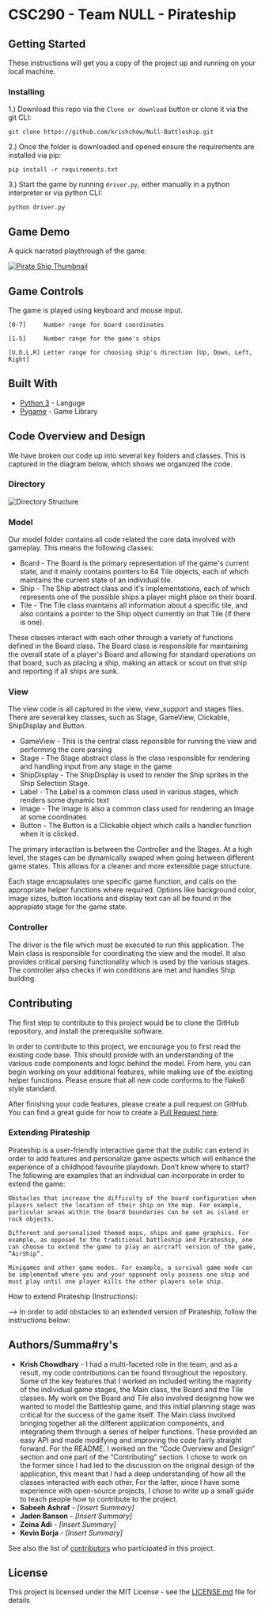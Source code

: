 # CSC290 - Team NULL - Pirateship

## Getting Started

These instructions will get you a copy of the project up and running on your local machine.

### Installing

1.) Download this repo via the `Clone or download` button or clone it via the git CLI:

```
git clone https://github.com/krishchow/Null-Battleship.git
```

2.) Once the folder is downloaded and opened ensure the requirements are installed via pip:

```
pip install -r requirements.txt
```
3.) Start the game by running `driver.py`, either manually in a python interpreter or via python CLI:

```
python driver.py
```

## Game Demo

A quick narrated playthrough of the game:

[![Pirate Ship Thumbnail](https://i.imgur.com/8Ea8Cbr.png)](http://www.youtube.com/watch?v=rlacfsHVneo "Pirate ship demo")


## Game Controls

The game is played using keyboard and mouse input.

```
[0-7]     Number range for board coordinates
```
```
[1-5]     Number range for the game's ships
```
```
[U,D,L,R] Letter range for choosing ship's direction [Up, Down, Left, Right]
```

## Built With

* [Python 3](https://www.python.org/download/releases/3.0/) - Languge
* [Pygame](https://www.pygame.org/news) - Game Library

## Code Overview and Design

We have broken our code up into several key folders and classes. This is captured in the diagram below, which shows we organized the code.

### Directory
![Directory Structure](https://i.imgur.com/AJDQIJC.png)

### Model

Our model folder contains all code related the core data involved with gameplay. This means the following classes:

* Board - The Board is the primary representation of the game's current state, and it mainly contains pointers to 64 Tile objects, each of which maintains the current state of an individual tile. 
* Ship - The Ship abstract class and it's implementations, each of which represents one of the possible ships a player might place on their board.
* Tile - The Tile class maintains all information about a specific tile, and also contains a pointer to the Ship object currently on that Tile (if there is one).

These classes interact with each other through a variety of functions defined in the Board class. The Board class is responsible for maintaining the overall state of a player's Board and allowing for standard operations on that board, such as placing a ship, making an attack or scout on that ship and reporting if all ships are sunk.

### View

The view code is all captured in the view, view_support and stages files. There are several key classes, such as Stage, GameView, Clickable, ShipDisplay and Button.

* GameView - This is the central class reponsible for running the view and performing the core parsing
* Stage - The Stage abstract class is the class responsible for rendering and handling input from any stage in the game
* ShipDisplay - The ShipDisplay is used to render the Ship sprites in the Ship Selection Stage.
* Label - The Label is a common class used in various stages, which renders some dynamic text
* Image - The Image is also a common class used for rendering an Image at some coordinates
* Button - The Button is a Clickable object which calls a handler function when it is clicked.

The primary interaction is between the Controller and the Stages. At a high level, the stages can be dynamically swaped when going between different game states. This allows for a cleaner and more extensible page structure.

Each stage encapsulates one specific game function, and calls on the appropriate helper functions where required. Options like background color, image sizes, button locations and display text can all be found in the appropiate stage for the game state. 

### Controller

The driver is the file which must be executed to run this application. The Main class is responsible for coordinating the view and the model. It also provides critical parsing functionality which is used by the various stages. The controller also checks if win conditions are met and handles Ship building. 

## Contributing

The first step to contribute to this project would be to clone the GitHub repository, and install the prerequisite software. 

In order to contribute to this project, we encourage you to first read the existing code base. This should provide with an understanding of the various code components and logic behind the model. From here, you can begin working on your additional features, while making use of the existing helper functions. Please ensure that all new code conforms to the flake8 style standard. 

After finishing your code features, please create a pull request on GitHub. You can find a great guide for how to create a [Pull Request here](https://help.github.com/en/github/collaborating-with-issues-and-pull-requests/creating-a-pull-request). 

### Extending Pirateship 

Pirateship is a user-friendly interactive game that the public can extend in order to add features and personalize game aspects which will enhance the experience of a childhood favourite playdown. Don’t know where to start? The following are examples that an individual can incorporate in order to extend the game:

    Obstacles that increase the difficulty of the board configuration when players select the location of their ship on the map. For example, particular areas within the board boundaries can be set as island or rock objects.

    Different and personalized themed maps, ships and game graphics. For example, as opposed to the traditional battleship and Pirateship, one can choose to extend the game to play an aircraft version of the game, “AirShip”.

    Minigames and other game modes. For example, a survival game mode can be implemented where you and your opponent only possess one ship and must play until one player kills the other players sole ship.

How to extend Pirateship (Instructions):

--> In order to add obstacles to an extended version of Pirateship, follow the instructions below:

## Authors/Summa#ry's

* **Krish Chowdhary** - I had a multi-faceted role in the team, and as a result, my code contributions can be found throughout the repository.  Some of the key features that I worked on included writing the majority of the individual game stages, the Main class, the Board and the Tile classes. My work on the Board and Tile also involved designing how we wanted to model the Battleship game, and this initial planning stage was critical for the success of the game itself. The Main class involved bringing together all the different application components, and integrating them through a series of helper functions. These provided an easy API and made modifying and improving the code fairly straight forward. For the README, I worked on the “Code Overview and Design” section and one part of the “Contributing” section. I chose to work on the former since I had led to the discussion on the original design of the application, this meant that I had a deep understanding of how all the classes interacted with each other. For the latter, since I have some experience with open-source projects, I chose to write up a small guide to teach people how to contribute to the project. 
* **Sabeeh Ashraf** - *[Insert Summary]*
* **Jaden Banson** - *[Insert Summary]*
* **Zeina Adi** - *[Insert Summary]*
* **Kevin Borja** - *[Insert Summary]*

See also the list of [contributors](https://github.com/krishchow/Null-Battleship/graphs/contributors) who participated in this project.

## License

This project is licensed under the MIT License - see the [LICENSE.md](LICENSE.md) file for details

